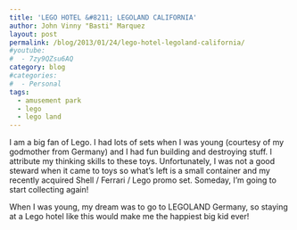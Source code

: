 ```yaml
---
title: 'LEGO HOTEL &#8211; LEGOLAND CALIFORNIA'
author: John Vinny "Basti" Marquez
layout: post
permalink: /blog/2013/01/24/lego-hotel-legoland-california/
#youtube:
#  - 7zy9QZsu6AQ
category: blog
#categories:
#  - Personal
tags:
  - amusement park
  - lego
  - lego land
---
```

I am a big fan of Lego. I had lots of sets when I was young (courtesy of my godmother from Germany) and I had fun building and destroying stuff. I attribute my thinking skills to these toys. Unfortunately, I was not a good steward when it came to toys so what&#8217;s left is a small container and my recently acquired Shell / Ferrari / Lego promo set. Someday, I&#8217;m going to start collecting again!

When I was young, my dream was to go to LEGOLAND Germany, so staying at a Lego hotel like this would make me the happiest big kid ever!
